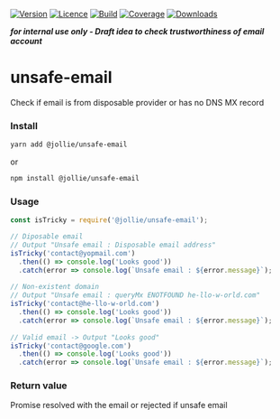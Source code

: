 [![Version](https://img.shields.io/npm/v/@jollie/unsafe-email)](https://www.npmjs.com/package/@jollie/unsafe-email)
[![Licence](https://img.shields.io/npm/l/@jollie/unsafe-email)](https://en.wikipedia.org/wiki/MIT_license)
[![Build](https://img.shields.io/travis/thejellyfish/unsafe-email)](https://travis-ci.org/github/thejellyfish/unsafe-email)
[![Coverage](https://img.shields.io/codecov/c/github/thejellyfish/unsafe-email)](https://codecov.io/gh/thejellyfish/unsafe-email)
[![Downloads](https://img.shields.io/npm/dt/@jollie/unsafe-email)](https://www.npmjs.com/package/@jollie/unsafe-email)

__*for internal use only - Draft idea to check trustworthiness of email account*__

# unsafe-email
Check if email is from disposable provider or has no DNS MX record

### Install

```bash
yarn add @jollie/unsafe-email
```
or
```bash
npm install @jollie/unsafe-email
```
### Usage

```javascript
const isTricky = require('@jollie/unsafe-email');

// Diposable email 
// Output "Unsafe email : Disposable email address"
isTricky('contact@yopmail.com')
  .then(() => console.log('Looks good'))
  .catch(error => console.log(`Unsafe email : ${error.message}`);
  
// Non-existent domain 
// Output "Unsafe email : queryMx ENOTFOUND he-llo-w-orld.com"
isTricky('contact@he-llo-w-orld.com')
  .then(() => console.log('Looks good'))
  .catch(error => console.log(`Unsafe email : ${error.message}`);
    
// Valid email -> Output "Looks good"
isTricky('contact@google.com')
  .then(() => console.log('Looks good'))
  .catch(error => console.log(`Unsafe email : ${error.message}`);
```

### Return value

Promise resolved with the email or rejected if unsafe email
